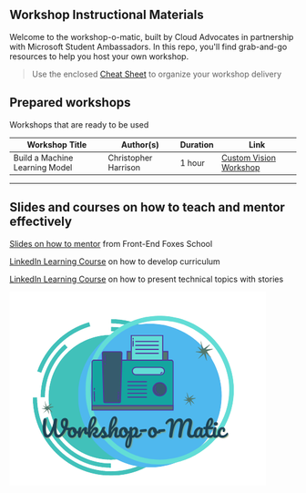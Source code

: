 ## Workshop Instructional Materials

Welcome to the workshop-o-matic, built by Cloud Advocates in partnership with Microsoft Student Ambassadors. In this repo, you'll find grab-and-go resources to help you host your own workshop.

> Use the enclosed [Cheat Sheet](./cheat-sheet.md) to organize your workshop delivery

## Prepared workshops

Workshops that are ready to be used

| **Workshop Title**              | **Author(s)**  | **Duration** | **Link**                                  |
| ------------------------------- | ----------- | ------------ | -------------------------------------- |
Build a Machine Learning Model |Christopher Harrison | 1 hour | [Custom Vision Workshop](./custom-vision-workshop)

---

## Slides and courses on how to teach and mentor effectively

[Slides on how to mentor](https://github.com/FrontEndFoxes/art/blob/main/frontend-foxes-mentor-training.pdf) from Front-End Foxes School

[LinkedIn Learning Course](https://www.linkedin.com/learning/teaching-techniques-developing-curriculum/welcome?autoAdvance=true&autoSkip=false&autoplay=true&resume=true&u=3322) on how to develop curriculum

[LinkedIn Learning Course](https://www.linkedin.com/learning/presenting-technical-information-with-stories/storytelling-for-technical-presentations?autoAdvance=true&autoSkip=false&autoplay=true&resume=true&u=3322) on how to present technical topics with stories

![workshop-o-matic logo](logo.png)
